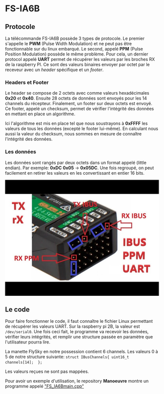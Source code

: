 # FS-IA6B
## Protocole
La télécommande FS-IA6B possède 3 types de protocole. Le premier s'appelle le **PWM** (Pulse Width Modulation) et ne peut pas être fonctionnable sur du linux embarqué. Le second, appelé **PPM** (Pulse Position Modulation) possède le même problème. Pour cela, un dernier protocol appelé **UART** permet de récupérer les valeurs par les broches RX de la raspberry PI. Ce sont des valeurs binaires envoyer par octet par le receveur avec un *header* spécifique et un *footer*.

### Headers et Footer
Le header se compose de 2 octets avec comme valeurs hexadécimales **0x20** et **0x40**. Ensuite 28 octets de données sont envoyés pour les 14 channels du récepteur. Finalement, un footer sur deux octets est envoyé. Ce footer, appelé un checksum, permet de vérifier l'intégrité des données en mettant en place un algorithme. 

Ici l'algorithme est mis en place tel que nous soustrayons à **0xFFFF** les valeurs de tous les données (excepté le footer lui-même). En calculant nous aussi la valeur du checksum, nous sommes en mesure de connaître l'intégrité des données.

### Les données
Les données sont rangés par deux octets dans un format appelé (little endian). Par exemple: **0xDC** **0x05** -> **0x05DC**.
Une fois regroupé, on peut facilement en retirer les valeurs en les convertissant en entier 16 bits.

![](assets/uart_fs_ia6b.jpg)

## Le code

Pour faire fonctionner le code, il faut connaître le fichier Linux permettant de récupérer les valeurs UART. Sur la raspberry pi 2B, la valeur est `/dev/serial0`.
Une fois ceci fait, le programme va recevoir les données, vérifier leurs intégrités, et remplir une structure passée en paramètre que l'utilisateur pourra lire.

La manette FlySky en notre possession contient 6 channels. Les valeurs 0 à 5 de notre structure suivante:
`
struct IBusChannels{
    uint16_t channels[14]; 
};
`

Les valeurs reçues ne sont pas mappées. 

Pour avoir un exemple d'utilisation, le repository **Manoeuvre** montre un programme appelé <ins>"FS_IA6Bmain.cpp"</ins>